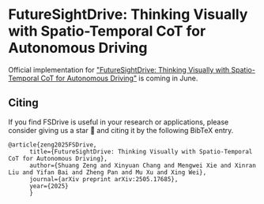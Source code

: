 # FutureSightDrive: Thinking Visually with Spatio-Temporal CoT for Autonomous Driving

Official implementation for ["FutureSightDrive: Thinking Visually with Spatio-Temporal CoT for Autonomous Driving"](https://arxiv.org/abs/2505.17685) is coming in June.

## Citing

If you find FSDrive is useful in your research or applications, please consider giving us a star 🌟 and citing it by the following BibTeX entry.
```
@article{zeng2025FSDrive,
      title={FutureSightDrive: Thinking Visually with Spatio-Temporal CoT for Autonomous Driving}, 
      author={Shuang Zeng and Xinyuan Chang and Mengwei Xie and Xinran Liu and Yifan Bai and Zheng Pan and Mu Xu and Xing Wei},
      journal={arXiv preprint arXiv:2505.17685},
      year={2025}
      }
```


